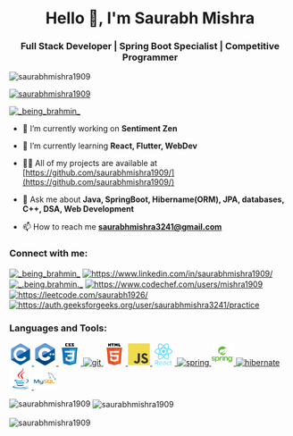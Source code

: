 
<h1 align="center">Hello 👋, I'm Saurabh Mishra</h1>
<h3 align="center">Full Stack Developer | Spring Boot Specialist | Competitive Programmer</h3>

<p align="left"> <img src="https://komarev.com/ghpvc/?username=saurabhmishra1909&label=Profile%20views&color=0e75b6&style=flat" alt="saurabhmishra1909" /> </p>

<p align="left"> <a href="https://github.com/ryo-ma/github-profile-trophy"><img src="https://github-profile-trophy.vercel.app/?username=saurabhmishra1909" alt="saurabhmishra1909" /></a> </p>

<p align="left"> <a href="https://twitter.com/_being_brahmin_" target="blank"><img src="https://img.shields.io/twitter/follow/_being_brahmin_?logo=twitter&style=for-the-badge" alt="_being_brahmin_" /></a> </p>

- 🔭 I’m currently working on **Sentiment Zen**

- 🌱 I’m currently learning **React, Flutter, WebDev**

- 👨‍💻 All of my projects are available at [https://github.com/saurabhmishra1909/](https://github.com/saurabhmishra1909/)

- 💬 Ask me about **Java, SpringBoot, Hibername(ORM), JPA, databases, C++, DSA, Web Development**

- 📫 How to reach me **saurabhmishra3241@gmail.com**

<h3 align="left">Connect with me:</h3>
<p align="left">
<a href="https://twitter.com/_being_brahmin_" target="blank"><img align="center" src="https://raw.githubusercontent.com/rahuldkjain/github-profile-readme-generator/master/src/images/icons/Social/twitter.svg" alt="_being_brahmin_" height="30" width="40" /></a>
<a href="https://linkedin.com/in/https://www.linkedin.com/in/saurabhmishra1909/" target="blank"><img align="center" src="https://raw.githubusercontent.com/rahuldkjain/github-profile-readme-generator/master/src/images/icons/Social/linked-in-alt.svg" alt="https://www.linkedin.com/in/saurabhmishra1909/" height="30" width="40" /></a>
<a href="https://instagram.com/_.being.brahmin._" target="blank"><img align="center" src="https://raw.githubusercontent.com/rahuldkjain/github-profile-readme-generator/master/src/images/icons/Social/instagram.svg" alt="_.being.brahmin._" height="30" width="40" /></a>
<a href="https://www.codechef.com/users/https://www.codechef.com/users/mishra1909" target="blank"><img align="center" src="https://cdn.jsdelivr.net/npm/simple-icons@3.1.0/icons/codechef.svg" alt="https://www.codechef.com/users/mishra1909" height="30" width="40" /></a>
<a href="https://www.leetcode.com/https://leetcode.com/saurabh1926/" target="blank"><img align="center" src="https://raw.githubusercontent.com/rahuldkjain/github-profile-readme-generator/master/src/images/icons/Social/leet-code.svg" alt="https://leetcode.com/saurabh1926/" height="30" width="40" /></a>
<a href="https://auth.geeksforgeeks.org/user/https://auth.geeksforgeeks.org/user/saurabhmishra3241/practice" target="blank"><img align="center" src="https://raw.githubusercontent.com/rahuldkjain/github-profile-readme-generator/master/src/images/icons/Social/geeks-for-geeks.svg" alt="https://auth.geeksforgeeks.org/user/saurabhmishra3241/practice" height="30" width="40" /></a>
</p>

<h3 align="left">Languages and Tools:</h3>
<p align="left"> 
  <a href="https://www.cprogramming.com/" target="_blank" rel="noreferrer"> 
    <img src="https://raw.githubusercontent.com/devicons/devicon/master/icons/c/c-original.svg" alt="c" width="40" height="40"/> 
  </a> 
  <a href="https://www.w3schools.com/cpp/" target="_blank" rel="noreferrer"> 
    <img src="https://raw.githubusercontent.com/devicons/devicon/master/icons/cplusplus/cplusplus-original.svg" alt="cplusplus" width="40" height="40"/> 
  </a> 
  <a href="https://www.w3schools.com/css/" target="_blank" rel="noreferrer"> 
    <img src="https://raw.githubusercontent.com/devicons/devicon/master/icons/css3/css3-original-wordmark.svg" alt="css3" width="40" height="40"/> 
  </a> 
  <a href="https://git-scm.com/" target="_blank" rel="noreferrer"> 
    <img src="https://www.vectorlogo.zone/logos/git-scm/git-scm-icon.svg" alt="git" width="40" height="40"/> 
  </a> 
  <a href="https://www.w3.org/html/" target="_blank" rel="noreferrer"> 
    <img src="https://raw.githubusercontent.com/devicons/devicon/master/icons/html5/html5-original-wordmark.svg" alt="html5" width="40" height="40"/> 
  </a> 
  <a href="https://developer.mozilla.org/en-US/docs/Web/JavaScript" target="_blank" rel="noreferrer"> 
    <img src="https://raw.githubusercontent.com/devicons/devicon/master/icons/javascript/javascript-original.svg" alt="javascript" width="40" height="40"/> 
  </a> 
  <a href="https://reactjs.org/" target="_blank" rel="noreferrer"> 
    <img src="https://raw.githubusercontent.com/devicons/devicon/master/icons/react/react-original-wordmark.svg" alt="react" width="40" height="40"/> 
  </a>
  <a href="https://spring.io/" target="_blank" rel="noreferrer"> 
    <img src="https://www.vectorlogo.zone/logos/springio/springio-icon.svg" alt="spring" width="40" height="40"/> 
  </a>
  <a href="https://spring.io/projects/spring-boot" target="_blank" rel="noreferrer"> 
    <img src="https://raw.githubusercontent.com/devicons/devicon/master/icons/spring/spring-original-wordmark.svg" alt="spring boot" width="40" height="40"/> 
  </a>
  <a href="https://hibernate.org/" target="_blank" rel="noreferrer"> 
    <img src="https://www.vectorlogo.zone/logos/hibernate/hibernate-icon.svg" alt="hibernate" width="40" height="40"/> 
  </a>
  <a href="https://www.java.com" target="_blank" rel="noreferrer"> 
    <img src="https://raw.githubusercontent.com/devicons/devicon/master/icons/java/java-original.svg" alt="java" width="40" height="40"/> 
  </a>
  <a href="https://www.mysql.com/" target="_blank" rel="noreferrer"> 
    <img src="https://raw.githubusercontent.com/devicons/devicon/master/icons/mysql/mysql-original-wordmark.svg" alt="mysql" width="40" height="40"/> 
  </a>
</p>

<p><img align="left" src="https://github-readme-stats.vercel.app/api/top-langs?username=saurabhmishra1909&show_icons=true&locale=en&layout=compact" alt="saurabhmishra1909" /></p>

<p>&nbsp;<img align="center" src="https://github-readme-stats.vercel.app/api?username=saurabhmishra1909&show_icons=true&locale=en" alt="saurabhmishra1909" /></p>

<p><img align="center" src="https://github-readme-streak-stats.herokuapp.com/?user=saurabhmishra1909&" alt="saurabhmishra1909" /></p>
